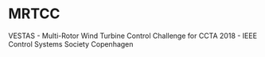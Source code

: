 # MRTCC
VESTAS - Multi-Rotor Wind Turbine Control Challenge for CCTA 2018 - IEEE Control Systems Society Copenhagen
